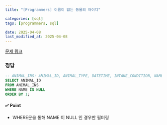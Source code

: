 ```yaml
---
title: "[Programmers] 이름이 없는 동물의 아이디"

categories: [sql]
tags: [programmers, sql]

date: 2025-04-08
last_modified_at: 2025-04-08
---
```

[문제 링크](https://school.programmers.co.kr/learn/courses/30/lessons/59039)

### 정답
```sql
-- ANIMAL_INS: ANIMAL_ID, ANIMAL_TYPE, DATETIME, INTAKE_CONDITION, NAME, SEX_UPON_INTAKE
SELECT ANIMAL_ID
FROM ANIMAL_INS
WHERE NAME IS NULL
ORDER BY 1;
```

#### ✅ Point
- WHERE문을 통해 NAME 이 NULL 인 경우만 필터링